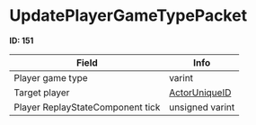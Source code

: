 # UpdatePlayerGameTypePacket

__ID: 151__



<table><thead><tr><th>Field</th><th>Info</th></tr></thead><tbody>
<tr><td>Player game type</td><td>varint</td></tr>
<tr><td>Target player</td><td><a href="../types/ActorUniqueID.md">ActorUniqueID</a></td></tr>
<tr><td>Player ReplayStateComponent tick</td><td>unsigned varint</td></tr>
</tbody></table>